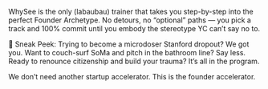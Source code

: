 WhySee is the only (labaubau) trainer that takes you step-by-step into the perfect Founder Archetype. No detours, no “optional” paths — you pick a track and 100% commit until you embody the stereotype YC can’t say no to.

👀 Sneak Peek:
Trying to become a microdoser Stanford dropout? We got you.
Want to couch-surf SoMa and pitch in the bathroom line? Say less.
Ready to renounce citizenship and build your trauma? It’s all in the program.

We don’t need another startup accelerator. This is the founder accelerator.
